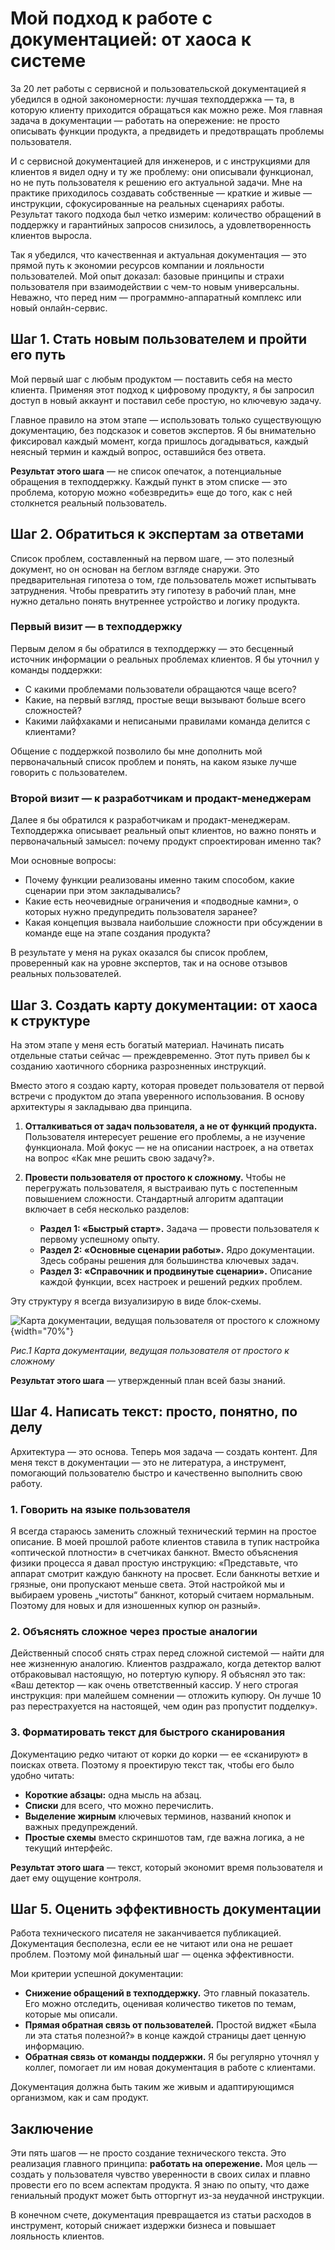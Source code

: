 # Мой подход к работе с документацией: от хаоса к системе

За 20 лет работы с сервисной и пользовательской документацией я убедился в одной закономерности: лучшая техподдержка — та, в которую клиенту приходится обращаться как можно реже. Моя главная задача в документации — работать на опережение: не просто описывать функции продукта, а предвидеть и предотвращать проблемы пользователя.

И с сервисной документацией для инженеров, и с инструкциями для клиентов я видел одну и ту же проблему: они описывали функционал, но не путь пользователя к решению его актуальной задачи. Мне на практике приходилось создавать собственные — краткие и живые — инструкции, сфокусированные на реальных сценариях работы. Результат такого подхода был четко измерим: количество обращений в поддержку и гарантийных запросов снизилось, а удовлетворенность клиентов выросла.

Так я убедился, что качественная и актуальная документация — это прямой путь к экономии ресурсов компании и лояльности пользователей. Мой опыт доказал: базовые принципы и страхи пользователя при взаимодействии с чем-то новым универсальны. Неважно, что перед ним — программно-аппаратный комплекс или новый онлайн-сервис.

## Шаг 1. Стать новым пользователем и пройти его путь

Мой первый шаг с любым продуктом — поставить себя на место клиента. Применяя этот подход к цифровому продукту, я бы запросил доступ в новый аккаунт и поставил себе простую, но ключевую задачу.

Главное правило на этом этапе — использовать только существующую документацию, без подсказок и советов экспертов. Я бы внимательно фиксировал каждый момент, когда пришлось догадываться, каждый неясный термин и каждый вопрос, оставшийся без ответа.

**Результат этого шага** — не список опечаток, а потенциальные обращения в техподдержку. Каждый пункт в этом списке — это проблема, которую можно «обезвредить» еще до того, как с ней столкнется реальный пользователь.

## Шаг 2. Обратиться к экспертам за ответами

Список проблем, составленный на первом шаге, — это полезный документ, но он основан на беглом взгляде снаружи. Это предварительная гипотеза о том, где пользователь может испытывать затруднения. Чтобы превратить эту гипотезу в рабочий план, мне нужно детально понять внутреннее устройство и логику продукта.

### Первый визит — в техподдержку

Первым делом я бы обратился в техподдержку — это бесценный источник информации о реальных проблемах клиентов. Я бы уточнил у команды поддержки:

* С какими проблемами пользователи обращаются чаще всего?
* Какие, на первый взгляд, простые вещи вызывают больше всего сложностей?
* Какими лайфхаками и неписаными правилами команда делится с клиентами?

Общение с поддержкой позволило бы мне дополнить мой первоначальный список проблем и понять, на каком языке лучше говорить с пользователем.

### Второй визит — к разработчикам и продакт-менеджерам

Далее я бы обратился к разработчикам и продакт-менеджерам. Техподдержка описывает реальный опыт клиентов, но важно понять и первоначальный замысел: почему продукт спроектирован именно так?

Мои основные вопросы:

* Почему функции реализованы именно таким способом, какие сценарии при этом закладывались?
* Какие есть неочевидные ограничения и «подводные камни», о которых нужно предупредить пользователя заранее?
* Какая концепция вызвала наибольшие сложности при обсуждении в команде еще на этапе создания продукта?

В результате у меня на руках оказался бы список проблем, проверенный как на уровне экспертов, так и на основе отзывов реальных пользователей.

## Шаг 3. Создать карту документации: от хаоса к структуре

На этом этапе у меня есть богатый материал. Начинать писать отдельные статьи сейчас — преждевременно. Этот путь привел бы к созданию хаотичного сборника разрозненных инструкций.

Вместо этого я создаю карту, которая проведет пользователя от первой встречи с продуктом до этапа уверенного использования. В основу архитектуры я закладываю два принципа.

1. **Отталкиваться от задач пользователя, а не от функций продукта.**
    Пользователя интересует решение его проблемы, а не изучение функционала. Мой фокус — не на описании настроек, а на ответах на вопрос «Как мне решить свою задачу?».

2. **Провести пользователя от простого к сложному.**
    Чтобы не перегружать пользователя, я выстраиваю путь с постепенным повышением сложности. Стандартный алгоритм адаптации включает в себя несколько разделов:
    * **Раздел 1: «Быстрый старт».** Задача — провести пользователя к первому успешному опыту.
    * **Раздел 2: «Основные сценарии работы».** Ядро документации. Здесь собраны решения для большинства ключевых задач.
    * **Раздел 3: «Справочник и продвинутые сценарии».** Описание каждой функции, всех настроек и решений редких проблем.

Эту структуру я всегда визуализирую в виде блок-схемы.

![Карта документации, ведущая пользователя от простого к сложному](images/doc-map-scheme.png){width="70%"}

*Рис.1 Карта документации, ведущая пользователя от простого к сложному*

**Результат этого шага** — утвержденный план всей базы знаний.

## Шаг 4. Написать текст: просто, понятно, по делу

Архитектура — это основа. Теперь моя задача — создать контент. Для меня текст в документации — это не литература, а инструмент, помогающий пользователю быстро и качественно выполнить свою работу.

### 1. Говорить на языке пользователя

Я всегда стараюсь заменить сложный технический термин на простое описание. В моей прошлой работе клиентов ставила в тупик настройка «оптической плотности» в счетчиках банкнот. Вместо объяснения физики процесса я давал простую инструкцию: «Представьте, что аппарат смотрит каждую банкноту на просвет. Если банкноты ветхие и грязные, они пропускают меньше света. Этой настройкой мы и выбираем уровень „чистоты“ банкнот, который считаем нормальным. Поэтому для новых и для изношенных купюр он разный».

### 2. Объяснять сложное через простые аналогии

Действенный способ снять страх перед сложной системой — найти для нее жизненную аналогию. Клиентов раздражало, когда детектор валют отбраковывал настоящую, но потертую купюру. Я объяснял это так: «Ваш детектор — как очень ответственный кассир. У него строгая инструкция: при малейшем сомнении — отложить купюру. Он лучше 10 раз перестрахуется на настоящей, чем один раз пропустит подделку».

### 3. Форматировать текст для быстрого сканирования

Документацию редко читают от корки до корки — ее «сканируют» в поисках ответа. Поэтому я проектирую текст так, чтобы его было удобно читать:

* **Короткие абзацы:** одна мысль на абзац.
* **Списки** для всего, что можно перечислить.
* **Выделение жирным** ключевых терминов, названий кнопок и важных предупреждений.
* **Простые схемы** вместо скриншотов там, где важна логика, а не текущий интерфейс.

**Результат этого шага** — текст, который экономит время пользователя и дает ему ощущение контроля.

## Шаг 5. Оценить эффективность документации

Работа технического писателя не заканчивается публикацией. Документация бесполезна, если ее не читают или она не решает проблем. Поэтому мой финальный шаг — оценка эффективности.

Мои критерии успешной документации:

* **Снижение обращений в техподдержку.** Это главный показатель. Его можно отследить, оценивая количество тикетов по темам, которые мы описали.
* **Прямая обратная связь от пользователей.** Простой виджет «Была ли эта статья полезной?» в конце каждой страницы дает ценную информацию.
* **Обратная связь от команды поддержки.** Я бы регулярно уточнял у коллег, помогает ли им новая документация в работе с клиентами.

Документация должна быть таким же живым и адаптирующимся организмом, как и сам продукт.

## Заключение

Эти пять шагов — не просто создание технического текста. Это реализация главного принципа: **работать на опережение.** Моя цель — создать у пользователя чувство уверенности в своих силах и плавно провести его по всем аспектам продукта. Я знаю по опыту, что даже гениальный продукт может быть отторгнут из-за неудачной инструкции.

В конечном счете, документация превращается из статьи расходов в инструмент, который снижает издержки бизнеса и повышает лояльность клиентов.
